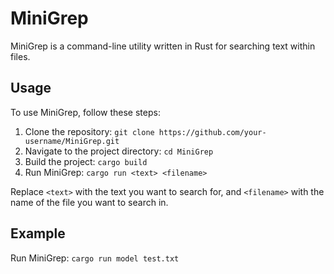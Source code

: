 # MiniGrep

MiniGrep is a command-line utility written in Rust for searching text within files.

## Usage

To use MiniGrep, follow these steps:

1. Clone the repository: `git clone https://github.com/your-username/MiniGrep.git`
2. Navigate to the project directory: `cd MiniGrep`
3. Build the project: `cargo build`
4. Run MiniGrep: `cargo run <text> <filename>`

Replace `<text>` with the text you want to search for, and `<filename>` with the name of the file you want to search in.

## Example

Run MiniGrep: `cargo run model test.txt`
